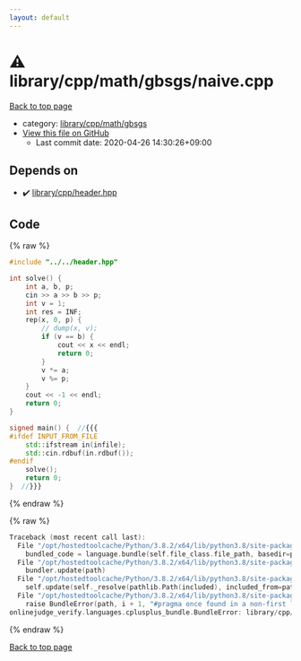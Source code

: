 ```yaml
---
layout: default
---
```


<!-- mathjax config similar to math.stackexchange -->
<script type="text/javascript" async
  src="https://cdnjs.cloudflare.com/ajax/libs/mathjax/2.7.5/MathJax.js?config=TeX-MML-AM_CHTML">
</script>
<script type="text/x-mathjax-config">
  MathJax.Hub.Config({
    TeX: { equationNumbers: { autoNumber: "AMS" }},
    tex2jax: {
      inlineMath: [ ['$','$'] ],
      processEscapes: true
    },
    "HTML-CSS": { matchFontHeight: false },
    displayAlign: "left",
    displayIndent: "2em"
  });
</script>

<script type="text/javascript" src="https://cdnjs.cloudflare.com/ajax/libs/jquery/3.4.1/jquery.min.js"></script>
<script src="https://cdn.jsdelivr.net/npm/jquery-balloon-js@1.1.2/jquery.balloon.min.js" integrity="sha256-ZEYs9VrgAeNuPvs15E39OsyOJaIkXEEt10fzxJ20+2I=" crossorigin="anonymous"></script>
<script type="text/javascript" src="../../../../../assets/js/copy-button.js"></script>
<link rel="stylesheet" href="../../../../../assets/css/copy-button.css" />


# :warning: library/cpp/math/gbsgs/naive.cpp

<a href="../../../../../index.html">Back to top page</a>

* category: <a href="../../../../../index.html#9d994c49b3b2b338ab838471a698a660">library/cpp/math/gbsgs</a>
* <a href="{{ site.github.repository_url }}/blob/master/library/cpp/math/gbsgs/naive.cpp">View this file on GitHub</a>
    - Last commit date: 2020-04-26 14:30:26+09:00




## Depends on

* :heavy_check_mark: <a href="../../header.hpp.html">library/cpp/header.hpp</a>


## Code

<a id="unbundled"></a>
{% raw %}
```cpp
#include "../../header.hpp"

int solve() {
    int a, b, p;
    cin >> a >> b >> p;
    int v = 1;
    int res = INF;
    rep(x, 0, p) {
        // dump(x, v);
        if (v == b) {
            cout << x << endl;
            return 0;
        }
        v *= a;
        v %= p;
    }
    cout << -1 << endl;
    return 0;
}

signed main() {  //{{{
#ifdef INPUT_FROM_FILE
    std::ifstream in(infile);
    std::cin.rdbuf(in.rdbuf());
#endif
    solve();
    return 0;
}  //}}}

```
{% endraw %}

<a id="bundled"></a>
{% raw %}
```cpp
Traceback (most recent call last):
  File "/opt/hostedtoolcache/Python/3.8.2/x64/lib/python3.8/site-packages/onlinejudge_verify/docs.py", line 340, in write_contents
    bundled_code = language.bundle(self.file_class.file_path, basedir=pathlib.Path.cwd())
  File "/opt/hostedtoolcache/Python/3.8.2/x64/lib/python3.8/site-packages/onlinejudge_verify/languages/cplusplus.py", line 170, in bundle
    bundler.update(path)
  File "/opt/hostedtoolcache/Python/3.8.2/x64/lib/python3.8/site-packages/onlinejudge_verify/languages/cplusplus_bundle.py", line 282, in update
    self.update(self._resolve(pathlib.Path(included), included_from=path))
  File "/opt/hostedtoolcache/Python/3.8.2/x64/lib/python3.8/site-packages/onlinejudge_verify/languages/cplusplus_bundle.py", line 214, in update
    raise BundleError(path, i + 1, "#pragma once found in a non-first line")
onlinejudge_verify.languages.cplusplus_bundle.BundleError: library/cpp/header.hpp: line 2: #pragma once found in a non-first line

```
{% endraw %}

<a href="../../../../../index.html">Back to top page</a>

